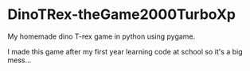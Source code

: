 # DinoTRex-theGame2000TurboXp
My homemade dino T-rex game in python using pygame.

I made this game after my first year learning code at school so it's a big mess...
